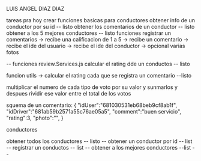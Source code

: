 LUIS ANGEL DIAZ DIAZ

tareas pra hoy
 crear funciones basicas para conductores
  obtener info de un conductor por su id -- listo
  obtener los comentarios de un conductor -- listo
  obtener a los 5 mejores conductores -- listo
 funciones
 registrar un comentarios
  -> recibe una calificacion de 1 a 5
  -> recibe un comentario
  -> recibe el ide del usuario
  -> recibe el ide del conductor
  -> opcional varias fotos

-- funciones review.Services.js
  calcular el rating dde un conductos -- listo

funcion utils
  -> calcular el rating cada que se registra un comentario --listo

multiplicar el numero de cada tipo de voto por su valor
y sunmarlos y despues rividir ese valor entre el total de los votos

squema de un comentario:
{
  "idUser":"681030531eb68beb9cf8ab1f",
  "idDriver":"681ab59b2571a55c76ae05a5",
  "comment":"buen servicio",
  "rating":3,
  "photo":"",
}

conductores

obtener todos los conductores -- listo --
obtener un conductor por id -- list --
registrar un conductos -- list --
obtener a los mejores conductores --list --
